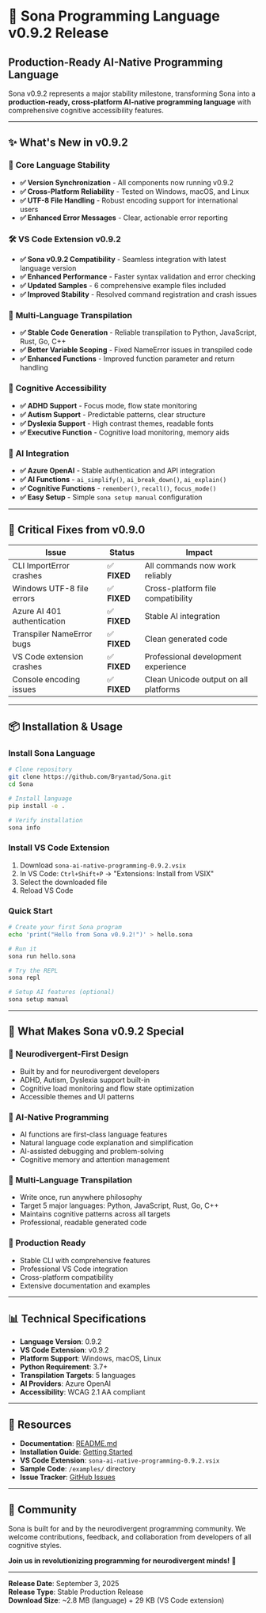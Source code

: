 # 🚀 Sona Programming Language v0.9.2 Release

## **Production-Ready AI-Native Programming Language**

Sona v0.9.2 represents a major stability milestone, transforming Sona into a **production-ready, cross-platform AI-native programming language** with comprehensive cognitive accessibility features.

---

## ✨ **What's New in v0.9.2**

### 🔧 **Core Language Stability**

- **✅ Version Synchronization** - All components now running v0.9.2
- **✅ Cross-Platform Reliability** - Tested on Windows, macOS, and Linux
- **✅ UTF-8 File Handling** - Robust encoding support for international users
- **✅ Enhanced Error Messages** - Clear, actionable error reporting

### 🛠️ **VS Code Extension v0.9.2**

- **✅ Sona v0.9.2 Compatibility** - Seamless integration with latest language version
- **✅ Enhanced Performance** - Faster syntax validation and error checking
- **✅ Updated Samples** - 6 comprehensive example files included
- **✅ Improved Stability** - Resolved command registration and crash issues

### 🔄 **Multi-Language Transpilation**

- **✅ Stable Code Generation** - Reliable transpilation to Python, JavaScript, Rust, Go, C++
- **✅ Better Variable Scoping** - Fixed NameError issues in transpiled code
- **✅ Enhanced Functions** - Improved function parameter and return handling

### 🧠 **Cognitive Accessibility**

- **✅ ADHD Support** - Focus mode, flow state monitoring
- **✅ Autism Support** - Predictable patterns, clear structure
- **✅ Dyslexia Support** - High contrast themes, readable fonts
- **✅ Executive Function** - Cognitive load monitoring, memory aids

### 🤖 **AI Integration**

- **✅ Azure OpenAI** - Stable authentication and API integration
- **✅ AI Functions** - `ai_simplify()`, `ai_break_down()`, `ai_explain()`
- **✅ Cognitive Functions** - `remember()`, `recall()`, `focus_mode()`
- **✅ Easy Setup** - Simple `sona setup manual` configuration

---

## 🚨 **Critical Fixes from v0.9.0**

| **Issue**                   | **Status**   | **Impact**                            |
| --------------------------- | ------------ | ------------------------------------- |
| CLI ImportError crashes     | ✅ **FIXED** | All commands now work reliably        |
| Windows UTF-8 file errors   | ✅ **FIXED** | Cross-platform file compatibility     |
| Azure AI 401 authentication | ✅ **FIXED** | Stable AI integration                 |
| Transpiler NameError bugs   | ✅ **FIXED** | Clean generated code                  |
| VS Code extension crashes   | ✅ **FIXED** | Professional development experience   |
| Console encoding issues     | ✅ **FIXED** | Clean Unicode output on all platforms |

---

## 📦 **Installation & Usage**

### **Install Sona Language**

```bash
# Clone repository
git clone https://github.com/Bryantad/Sona.git
cd Sona

# Install language
pip install -e .

# Verify installation
sona info
```

### **Install VS Code Extension**

1. Download `sona-ai-native-programming-0.9.2.vsix`
2. In VS Code: `Ctrl+Shift+P` → "Extensions: Install from VSIX"
3. Select the downloaded file
4. Reload VS Code

### **Quick Start**

```bash
# Create your first Sona program
echo 'print("Hello from Sona v0.9.2!")' > hello.sona

# Run it
sona run hello.sona

# Try the REPL
sona repl

# Setup AI features (optional)
sona setup manual
```

---

## 🎯 **What Makes Sona v0.9.2 Special**

### **🧠 Neurodivergent-First Design**

- Built by and for neurodivergent developers
- ADHD, Autism, Dyslexia support built-in
- Cognitive load monitoring and flow state optimization
- Accessible themes and UI patterns

### **🤖 AI-Native Programming**

- AI functions are first-class language features
- Natural language code explanation and simplification
- AI-assisted debugging and problem-solving
- Cognitive memory and attention management

### **🔄 Multi-Language Transpilation**

- Write once, run anywhere philosophy
- Target 5 major languages: Python, JavaScript, Rust, Go, C++
- Maintains cognitive patterns across all targets
- Professional, readable generated code

### **🚀 Production Ready**

- Stable CLI with comprehensive features
- Professional VS Code integration
- Cross-platform compatibility
- Extensive documentation and examples

---

## 📊 **Technical Specifications**

- **Language Version**: 0.9.2
- **VS Code Extension**: v0.9.2
- **Platform Support**: Windows, macOS, Linux
- **Python Requirement**: 3.7+
- **Transpilation Targets**: 5 languages
- **AI Providers**: Azure OpenAI
- **Accessibility**: WCAG 2.1 AA compliant

---

## 🔗 **Resources**

- **Documentation**: [README.md](README.md)
- **Installation Guide**: [Getting Started](#installation--usage)
- **VS Code Extension**: `sona-ai-native-programming-0.9.2.vsix`
- **Sample Code**: `/examples/` directory
- **Issue Tracker**: [GitHub Issues](https://github.com/Bryantad/Sona/issues)

---

## 👥 **Community**

Sona is built for and by the neurodivergent programming community. We welcome contributions, feedback, and collaboration from developers of all cognitive styles.

**Join us in revolutionizing programming for neurodivergent minds!** 🌟

---

**Release Date**: September 3, 2025  
**Release Type**: Stable Production Release  
**Download Size**: ~2.8 MB (language) + 29 KB (VS Code extension)
